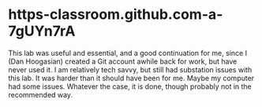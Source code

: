 # https-classroom.github.com-a-7gUYn7rA
This lab was useful and essential, and a good continuation for me, since I (Dan Hoogasian) created a Git account awhile back for work, but have never used it.
I am relatively tech savvy, but still had substation issues with this lab.
It was harder than it should have been for me. Maybe my computer had some issues.
Whatever the case, it is done, though probably not in the recommended way.
